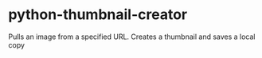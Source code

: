 # python-thumbnail-creator
Pulls an image from a specified URL. Creates a thumbnail and saves a local copy
